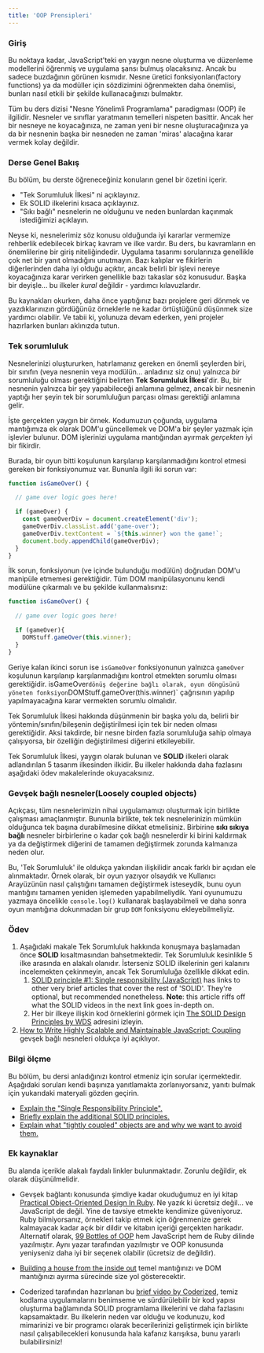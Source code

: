```yaml
---
title: 'OOP Prensipleri'
---
```


### Giriş

Bu noktaya kadar, JavaScript'teki en yaygın nesne oluşturma ve düzenleme modellerini öğrenmiş ve uygulama şansı bulmuş olacaksınız. Ancak bu sadece buzdağının görünen kısmıdır. Nesne üretici fonksiyonları(factory functions) ya da modüller için sözdizimini öğrenmekten daha önemlisi, bunları nasıl etkili bir şekilde kullanacağınızı bulmaktır.

Tüm bu ders dizisi "Nesne Yönelimli Programlama" paradigması (OOP) ile ilgilidir. Nesneler ve sınıflar yaratmanın temelleri nispeten basittir. Ancak her bir nesneye ne koyacağınıza, ne zaman yeni bir nesne oluşturacağınıza ya da bir nesnenin başka bir nesneden ne zaman 'miras' alacağına karar vermek kolay değildir.

### Derse Genel Bakış

Bu bölüm, bu derste öğreneceğiniz konuların genel bir özetini içerir.

- "Tek Sorumluluk İlkesi" ni açıklayınız.
- Ek SOLID ilkelerini kısaca açıklayınız.
- "Sıkı bağlı" nesnelerin ne olduğunu ve neden bunlardan kaçınmak istediğimizi açıklayın.

Neyse ki, nesnelerimiz söz konusu olduğunda iyi kararlar vermemize rehberlik edebilecek birkaç kavram ve ilke vardır. Bu ders, bu kavramların en önemlilerine bir giriş niteliğindedir. Uygulama tasarımı sorularınıza genellikle çok net bir yanıt olmadığını unutmayın. Bazı kalıplar ve fikirlerin diğerlerinden daha iyi olduğu açıktır, ancak belirli bir işlevi nereye koyacağınıza karar verirken genellikle bazı takaslar söz konusudur. Başka bir deyişle... bu ilkeler _kural_ değildir - yardımcı kılavuzlardır.

Bu kaynakları okurken, daha önce yaptığınız bazı projelere geri dönmek ve yazdıklarınızın gördüğünüz örneklerle ne kadar örtüştüğünü düşünmek size yardımcı olabilir. Ve tabii ki, yolunuza devam ederken, yeni projeler hazırlarken bunları aklınızda tutun.

### Tek sorumluluk

Nesnelerinizi oluştururken, hatırlamanız gereken en önemli şeylerden biri, bir sınıfın (veya nesnenin veya modülün... anladınız siz onu) yalnızca _bir_ sorumluluğu olması gerektiğini belirten __Tek Sorumluluk İlkesi__'dir. Bu, bir nesnenin yalnızca bir şey yapabileceği anlamına gelmez, ancak bir nesnenin yaptığı her şeyin tek bir sorumluluğun parçası olması gerektiği anlamına gelir.

İşte gerçekten yaygın bir örnek. Kodumuzun çoğunda, uygulama mantığımıza ek olarak DOM'u güncellemek ve DOM'a bir şeyler yazmak için işlevler bulunur. DOM işlerinizi uygulama mantığından ayırmak _gerçekten_ iyi bir fikirdir.

Burada, bir oyun bitti koşulunun karşılanıp karşılanmadığını kontrol etmesi gereken bir fonksiyonumuz var.  Bununla ilgili iki sorun var:

```javascript
function isGameOver() {

  // game over logic goes here!

  if (gameOver) {
    const gameOverDiv = document.createElement('div');
    gameOverDiv.classList.add('game-over');
    gameOverDiv.textContent = `${this.winner} won the game!`;
    document.body.appendChild(gameOverDiv);
  }
}
```

İlk sorun, fonksiyonun (ve içinde bulunduğu modülün) doğrudan DOM'u manipüle etmemesi gerektiğidir. Tüm DOM manipülasyonunu kendi modülüne çıkarmalı ve bu şekilde kullanmalısınız:

```javascript
function isGameOver() {

  // game over logic goes here!

  if (gameOver){
    DOMStuff.gameOver(this.winner);
  }
}
```

Geriye kalan ikinci sorun ise `isGameOver` fonksiyonunun yalnızca `gameOver` koşulunun karşılanıp karşılanmadığını kontrol etmekten sorumlu olması gerektiğidir. isGameOver` dönüş değerine bağlı olarak, oyun döngüsünü yöneten fonksiyon `DOMStuff.gameOver(this.winner)` çağrısının yapılıp yapılmayacağına karar vermekten sorumlu olmalıdır.

Tek Sorumluluk İlkesi hakkında düşünmenin bir başka yolu da, belirli bir yöntemin/sınıfın/bileşenin değiştirilmesi için tek bir neden olması gerektiğidir. Aksi takdirde, bir nesne birden fazla sorumluluğa sahip olmaya çalışıyorsa, bir özelliğin değiştirilmesi diğerini etkileyebilir.

Tek Sorumluluk İlkesi, yaygın olarak bulunan ve __SOLID__ ilkeleri olarak adlandırılan 5 tasarım ilkesinden ilkidir. Bu ilkeler hakkında daha fazlasını aşağıdaki ödev makalelerinde okuyacaksınız.


### Gevşek bağlı nesneler(Loosely coupled objects)

Açıkçası, tüm nesnelerimizin nihai uygulamamızı oluşturmak için birlikte çalışması amaçlanmıştır. Bununla birlikte, tek tek nesnelerinizin mümkün olduğunca tek başına durabilmesine dikkat etmelisiniz. Birbirine __sıkı sıkıya bağlı__ nesneler birbirlerine o kadar çok bağlı nesnelerdir ki birini kaldırmak ya da değiştirmek diğerini de tamamen değiştirmek zorunda kalmanıza neden olur.

Bu, 'Tek Sorumluluk' ile oldukça yakından ilişkilidir ancak farklı bir açıdan ele alınmaktadır. Örnek olarak, bir oyun yazıyor olsaydık ve Kullanıcı Arayüzünün nasıl çalıştığını tamamen değiştirmek isteseydik, bunu oyun mantığını tamamen yeniden işlemeden yapabilmeliydik. Yani oyunumuzu yazmaya öncelikle `console.log()` kullanarak başlayabilmeli ve daha sonra oyun mantığına dokunmadan bir grup `DOM` fonksiyonu ekleyebilmeliyiz.


### Ödev

<div class="lesson-content__panel" markdown="1">

1.  Aşağıdaki makale Tek Sorumluluk hakkında konuşmaya başlamadan önce __SOLID__ kısaltmasından bahsetmektedir. Tek Sorumluluk kesinlikle 5 ilke arasında en alakalı olanıdır. İsterseniz SOLID ilkelerinin geri kalanını incelemekten çekinmeyin, ancak Tek Sorumluluğa özellikle dikkat edin.
    1. [SOLID principle #1: Single responsibility (JavaScript)](https://duncan-mcardle.medium.com/solid-principle-1-single-responsibility-javascript-5d9ce2c6f4a5) has links to other very brief articles that cover the rest of 'SOLID'. They're optional, but recommended nonetheless. __Note__: this article riffs off what the SOLID videos in the next link goes in-depth on.
    2. Her bir ilkeye ilişkin kod örneklerini görmek için [The SOLID Design Principles by WDS](https://www.youtube.com/playlist?list=PLZlA0Gpn_vH9kocFX7R7BAe_CvvOCO_p9) adresini izleyin.
2. [How to Write Highly Scalable and Maintainable JavaScript: Coupling](https://web.archive.org/web/20200810210808/https://medium.com/@alexcastrounis/how-to-write-highly-scalable-and-maintainable-javascript-coupling-c860787dbdd4) gevşek bağlı nesneleri oldukça iyi açıklıyor.
</div>

### Bilgi ölçme

Bu bölüm, bu dersi anladığınızı kontrol etmeniz için sorular içermektedir. Aşağıdaki soruları kendi başınıza yanıtlamakta zorlanıyorsanız, yanıtı bulmak için yukarıdaki materyali gözden geçirin.

- [Explain the "Single Responsibility Principle".](#single-responsibility)
- [Briefly explain the additional SOLID principles.](https://medium.com/@cramirez92/s-o-l-i-d-the-first-5-priciples-of-object-oriented-design-with-javascript-790f6ac9b9fa)
- [Explain what "tightly coupled" objects are and why we want to avoid them.](https://web.archive.org/web/20200810210808/https://medium.com/@alexcastrounis/how-to-write-highly-scalable-and-maintainable-javascript-coupling-c860787dbdd4)

### Ek kaynaklar

Bu alanda içerikle alakalı faydalı linkler bulunmaktadır. Zorunlu değildir, ek olarak düşünülmelidir.

- Gevşek bağlantı konusunda şimdiye kadar okuduğumuz en iyi kitap [Practical Object-Oriented Design In Ruby](http://www.poodr.com/). Ne yazık ki ücretsiz değil... ve JavaScript de değil. Yine de tavsiye etmekte kendimize güveniyoruz. Ruby bilmiyorsanız, örnekleri takip etmek için öğrenmenize gerek kalmayacak kadar açık bir dildir ve kitabın içeriği gerçekten harikadır. Alternatif olarak, [99 Bottles of OOP](https://sandimetz.com/products) hem JavaScript hem de Ruby dilinde yazılmıştır. Aynı yazar tarafından yazılmıştır ve OOP konusunda yeniyseniz daha iyi bir seçenek olabilir (ücretsiz de değildir).

- [Building a house from the inside out](https://www.ayweb.dev/blog/building-a-house-from-the-inside-out) temel mantığınızı ve DOM mantığınızı ayırma sürecinde size yol gösterecektir.

- Coderized tarafından hazırlanan bu [brief video by Coderized](https://www.youtube.com/watch?v=q1qKv5TBaOA), temiz kodlama uygulamalarını benimseme ve sürdürülebilir bir kod yapısı oluşturma bağlamında SOLID programlama ilkelerini ve daha fazlasını kapsamaktadır. Bu ilkelerin neden var olduğu ve kodunuzu, kod mimarinizi ve bir programcı olarak becerilerinizi geliştirmek için birlikte nasıl çalışabilecekleri konusunda hala kafanız karışıksa, bunu yararlı bulabilirsiniz!